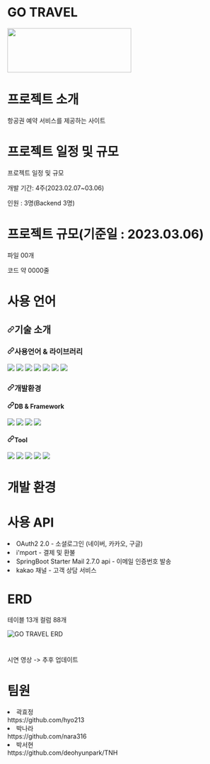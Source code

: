 <h1>GO TRAVEL</h1>
<img src="https://user-images.githubusercontent.com/120771212/224478778-e7c320ce-f0a4-44d5-afc0-04000ab1d815.svg" width="280" height="100"/>
<h1>프로젝트 소개</h1>
항공권 예약 서비스를 제공하는 사이트
<h1>프로젝트 일정 및 규모</h1>
프로젝트 일정 및 규모

개발 기간: 4주(2023.02.07~03.06)

인원 : 3명(Backend 3명)

<h1>프로젝트 규모(기준일 : 2023.03.06)</h1>
파일 00개

코드 약 0000줄
<h1>사용 언어</h1>
<h2 tabindex="-1" dir="auto"><a id="user-content-기술-소개" class="anchor" aria-hidden="true" href="#기술-소개"><svg class="octicon octicon-link" viewBox="0 0 16 16" version="1.1" width="16" height="16" aria-hidden="true"><path fill-rule="evenodd" d="M7.775 3.275a.75.75 0 001.06 1.06l1.25-1.25a2 2 0 112.83 2.83l-2.5 2.5a2 2 0 01-2.83 0 .75.75 0 00-1.06 1.06 3.5 3.5 0 004.95 0l2.5-2.5a3.5 3.5 0 00-4.95-4.95l-1.25 1.25zm-4.69 9.64a2 2 0 010-2.83l2.5-2.5a2 2 0 012.83 0 .75.75 0 001.06-1.06 3.5 3.5 0 00-4.95 0l-2.5 2.5a3.5 3.5 0 004.95 4.95l1.25-1.25a.75.75 0 00-1.06-1.06l-1.25 1.25a2 2 0 01-2.83 0z"></path></svg></a>기술 소개</h2>
<h3 tabindex="-1" dir="auto"><a id="user-content-사용언어--라이브러리" class="anchor" aria-hidden="true" href="#사용언어--라이브러리"><svg class="octicon octicon-link" viewBox="0 0 16 16" version="1.1" width="16" height="16" aria-hidden="true"><path fill-rule="evenodd" d="M7.775 3.275a.75.75 0 001.06 1.06l1.25-1.25a2 2 0 112.83 2.83l-2.5 2.5a2 2 0 01-2.83 0 .75.75 0 00-1.06 1.06 3.5 3.5 0 004.95 0l2.5-2.5a3.5 3.5 0 00-4.95-4.95l-1.25 1.25zm-4.69 9.64a2 2 0 010-2.83l2.5-2.5a2 2 0 012.83 0 .75.75 0 001.06-1.06 3.5 3.5 0 00-4.95 0l-2.5 2.5a3.5 3.5 0 004.95 4.95l1.25-1.25a.75.75 0 00-1.06-1.06l-1.25 1.25a2 2 0 01-2.83 0z"></path></svg></a>사용언어 &amp; 라이브러리</h3>
<p dir="auto"><a target="_blank" rel="noopener noreferrer nofollow" href="https://camo.githubusercontent.com/bd68c3148797b8ae39e3dc91b7d0bd268448b58f9f495548514ad691e20c075f/68747470733a2f2f696d672e736869656c64732e696f2f62616467652f6a617661207c2031312d3030373339363f7374796c653d666f722d7468652d6261646765266c6f676f3d6a617661266c6f676f436f6c6f723d7768697465"><img src="https://camo.githubusercontent.com/bd68c3148797b8ae39e3dc91b7d0bd268448b58f9f495548514ad691e20c075f/68747470733a2f2f696d672e736869656c64732e696f2f62616467652f6a617661207c2031312d3030373339363f7374796c653d666f722d7468652d6261646765266c6f676f3d6a617661266c6f676f436f6c6f723d7768697465" data-canonical-src="https://img.shields.io/badge/java | 11-007396?style=for-the-badge&amp;logo=java&amp;logoColor=white" style="max-width: 100%;"></a> <a target="_blank" rel="noopener noreferrer nofollow" href="https://camo.githubusercontent.com/4410909ffdc124720ebd2df6312d227fda40509852d7e215b0ac4bfe8b34e460/68747470733a2f2f696d672e736869656c64732e696f2f62616467652f6a617661736372697074207c204553362d4637444631453f7374796c653d666f722d7468652d6261646765266c6f676f3d6a617661736372697074266c6f676f436f6c6f723d626c61636b"><img src="https://camo.githubusercontent.com/4410909ffdc124720ebd2df6312d227fda40509852d7e215b0ac4bfe8b34e460/68747470733a2f2f696d672e736869656c64732e696f2f62616467652f6a617661736372697074207c204553362d4637444631453f7374796c653d666f722d7468652d6261646765266c6f676f3d6a617661736372697074266c6f676f436f6c6f723d626c61636b" data-canonical-src="https://img.shields.io/badge/javascript | ES6-F7DF1E?style=for-the-badge&amp;logo=javascript&amp;logoColor=black" style="max-width: 100%;"></a> <a target="_blank" rel="noopener noreferrer nofollow" href="https://camo.githubusercontent.com/5a7100155d1a7b75357a90e8810530b21c8723c59f2976d0dafc7950205336d7/68747470733a2f2f696d672e736869656c64732e696f2f62616467652f68746d6c352d4533344632363f7374796c653d666f722d7468652d6261646765266c6f676f3d68746d6c35266c6f676f436f6c6f723d7768697465"><img src="https://camo.githubusercontent.com/5a7100155d1a7b75357a90e8810530b21c8723c59f2976d0dafc7950205336d7/68747470733a2f2f696d672e736869656c64732e696f2f62616467652f68746d6c352d4533344632363f7374796c653d666f722d7468652d6261646765266c6f676f3d68746d6c35266c6f676f436f6c6f723d7768697465" data-canonical-src="https://img.shields.io/badge/html5-E34F26?style=for-the-badge&amp;logo=html5&amp;logoColor=white" style="max-width: 100%;"></a> <a target="_blank" rel="noopener noreferrer nofollow" href="https://camo.githubusercontent.com/8cb8f844cc2f9092fba986892699e6cc673dc91f3b0b8feff83fd8a9b773ab49/68747470733a2f2f696d672e736869656c64732e696f2f62616467652f637373332d3135373242363f7374796c653d666f722d7468652d6261646765266c6f676f3d63737333266c6f676f436f6c6f723d7768697465"><img src="https://camo.githubusercontent.com/8cb8f844cc2f9092fba986892699e6cc673dc91f3b0b8feff83fd8a9b773ab49/68747470733a2f2f696d672e736869656c64732e696f2f62616467652f637373332d3135373242363f7374796c653d666f722d7468652d6261646765266c6f676f3d63737333266c6f676f436f6c6f723d7768697465" data-canonical-src="https://img.shields.io/badge/css3-1572B6?style=for-the-badge&amp;logo=css3&amp;logoColor=white" style="max-width: 100%;"></a>
<a target="_blank" rel="noopener noreferrer nofollow" href="https://camo.githubusercontent.com/2d3e766b3a18775507ca0825feb3b89fa7b6c3689f2b4005a674d4befff1776b/68747470733a2f2f696d672e736869656c64732e696f2f62616467652f616a61782d3042324334413f7374796c653d666f722d7468652d6261646765266c6f676f3d616a6178266c6f676f436f6c6f723d7768697465"><img src="https://camo.githubusercontent.com/2d3e766b3a18775507ca0825feb3b89fa7b6c3689f2b4005a674d4befff1776b/68747470733a2f2f696d672e736869656c64732e696f2f62616467652f616a61782d3042324334413f7374796c653d666f722d7468652d6261646765266c6f676f3d616a6178266c6f676f436f6c6f723d7768697465" data-canonical-src="https://img.shields.io/badge/ajax-0B2C4A?style=for-the-badge&amp;logo=ajax&amp;logoColor=white" style="max-width: 100%;"></a> <a target="_blank" rel="noopener noreferrer nofollow" href="https://camo.githubusercontent.com/683b806240e33892c597d8e703c8de5e32f0dbdfffef3baf47ec2ee54141480b/68747470733a2f2f696d672e736869656c64732e696f2f62616467652f6a7175657279253230253743253230332e322e312d3037363941443f7374796c653d666f722d7468652d6261646765266c6f676f3d6a7175657279266c6f676f436f6c6f723d626c61636b"><img src="https://camo.githubusercontent.com/683b806240e33892c597d8e703c8de5e32f0dbdfffef3baf47ec2ee54141480b/68747470733a2f2f696d672e736869656c64732e696f2f62616467652f6a7175657279253230253743253230332e322e312d3037363941443f7374796c653d666f722d7468652d6261646765266c6f676f3d6a7175657279266c6f676f436f6c6f723d626c61636b" data-canonical-src="https://img.shields.io/badge/jquery%20%7C%203.2.1-0769AD?style=for-the-badge&amp;logo=jquery&amp;logoColor=black" style="max-width: 100%;"></a> <a target="_blank" rel="noopener noreferrer nofollow" href="https://camo.githubusercontent.com/964c598cfacc5882bb43f1a9c73a6f87feb3ed8175ced8652b04bb1da70bca6b/68747470733a2f2f696d672e736869656c64732e696f2f62616467652f7468796d656c6561662d3644423333463f7374796c653d666f722d7468652d6261646765266c6f676f3d7468796d656c656166266c6f676f436f6c6f723d7768697465"><img src="https://camo.githubusercontent.com/964c598cfacc5882bb43f1a9c73a6f87feb3ed8175ced8652b04bb1da70bca6b/68747470733a2f2f696d672e736869656c64732e696f2f62616467652f7468796d656c6561662d3644423333463f7374796c653d666f722d7468652d6261646765266c6f676f3d7468796d656c656166266c6f676f436f6c6f723d7768697465" data-canonical-src="https://img.shields.io/badge/thymeleaf-6DB33F?style=for-the-badge&amp;logo=thymeleaf&amp;logoColor=white" style="max-width: 100%;"></a></p>
<h3 tabindex="-1" dir="auto"><a id="user-content-개발환경" class="anchor" aria-hidden="true" href="#개발환경"><svg class="octicon octicon-link" viewBox="0 0 16 16" version="1.1" width="16" height="16" aria-hidden="true"><path fill-rule="evenodd" d="M7.775 3.275a.75.75 0 001.06 1.06l1.25-1.25a2 2 0 112.83 2.83l-2.5 2.5a2 2 0 01-2.83 0 .75.75 0 00-1.06 1.06 3.5 3.5 0 004.95 0l2.5-2.5a3.5 3.5 0 00-4.95-4.95l-1.25 1.25zm-4.69 9.64a2 2 0 010-2.83l2.5-2.5a2 2 0 012.83 0 .75.75 0 001.06-1.06 3.5 3.5 0 00-4.95 0l-2.5 2.5a3.5 3.5 0 004.95 4.95l1.25-1.25a.75.75 0 00-1.06-1.06l-1.25 1.25a2 2 0 01-2.83 0z"></path></svg></a>개발환경</h3>
<h4 tabindex="-1" dir="auto"><a id="user-content-db--framework" class="anchor" aria-hidden="true" href="#db--framework"><svg class="octicon octicon-link" viewBox="0 0 16 16" version="1.1" width="16" height="16" aria-hidden="true"><path fill-rule="evenodd" d="M7.775 3.275a.75.75 0 001.06 1.06l1.25-1.25a2 2 0 112.83 2.83l-2.5 2.5a2 2 0 01-2.83 0 .75.75 0 00-1.06 1.06 3.5 3.5 0 004.95 0l2.5-2.5a3.5 3.5 0 00-4.95-4.95l-1.25 1.25zm-4.69 9.64a2 2 0 010-2.83l2.5-2.5a2 2 0 012.83 0 .75.75 0 001.06-1.06 3.5 3.5 0 00-4.95 0l-2.5 2.5a3.5 3.5 0 004.95 4.95l1.25-1.25a.75.75 0 00-1.06-1.06l-1.25 1.25a2 2 0 01-2.83 0z"></path></svg></a>DB &amp; Framework</h4>
<p dir="auto"><a target="_blank" rel="noopener noreferrer nofollow" href="https://camo.githubusercontent.com/0781b71546df4efdde9f797959626b36aa6ba1e031d3a60d127f1016207287ee/68747470733a2f2f696d672e736869656c64732e696f2f62616467652f537072696e67253230426f6f74253230253743253230322e372e382d3644423333463f7374796c653d666f722d7468652d6261646765266c6f676f3d537072696e67266c6f676f436f6c6f723d7768697465"><img src="https://camo.githubusercontent.com/0781b71546df4efdde9f797959626b36aa6ba1e031d3a60d127f1016207287ee/68747470733a2f2f696d672e736869656c64732e696f2f62616467652f537072696e67253230426f6f74253230253743253230322e372e382d3644423333463f7374796c653d666f722d7468652d6261646765266c6f676f3d537072696e67266c6f676f436f6c6f723d7768697465" data-canonical-src="https://img.shields.io/badge/Spring%20Boot%20%7C%202.7.8-6DB33F?style=for-the-badge&amp;logo=Spring&amp;logoColor=white" style="max-width: 100%;"></a> <a target="_blank" rel="noopener noreferrer nofollow" href="https://camo.githubusercontent.com/13eb9265d2c880b3c965d596da448635a9fbdf3ce4528f32dc5335ded94dd9e6/68747470733a2f2f696d672e736869656c64732e696f2f62616467652f4d794261746973253230253743253230332e352d3236363839413f7374796c653d666f722d7468652d6261646765266c6f676f3d266c6f676f436f6c6f723d7768697465"><img src="https://camo.githubusercontent.com/13eb9265d2c880b3c965d596da448635a9fbdf3ce4528f32dc5335ded94dd9e6/68747470733a2f2f696d672e736869656c64732e696f2f62616467652f4d794261746973253230253743253230332e352d3236363839413f7374796c653d666f722d7468652d6261646765266c6f676f3d266c6f676f436f6c6f723d7768697465" data-canonical-src="https://img.shields.io/badge/MyBatis%20%7C%203.5-26689A?style=for-the-badge&amp;logo=&amp;logoColor=white" style="max-width: 100%;"></a> <a target="_blank" rel="noopener noreferrer nofollow" href="https://camo.githubusercontent.com/420a750c7aad30daf36019f0f619abdba4d2ba55acfddd0f6e7fa77c373695de/68747470733a2f2f696d672e736869656c64732e696f2f62616467652f537072696e67253230426f6f742532305365637572697479253230253743253230322e362e332d3644423333463f7374796c653d666f722d7468652d6261646765266c6f676f3d537072696e672532305365637572697479266c6f676f436f6c6f723d7768697465"><img src="https://camo.githubusercontent.com/420a750c7aad30daf36019f0f619abdba4d2ba55acfddd0f6e7fa77c373695de/68747470733a2f2f696d672e736869656c64732e696f2f62616467652f537072696e67253230426f6f742532305365637572697479253230253743253230322e362e332d3644423333463f7374796c653d666f722d7468652d6261646765266c6f676f3d537072696e672532305365637572697479266c6f676f436f6c6f723d7768697465" data-canonical-src="https://img.shields.io/badge/Spring%20Boot%20Security%20%7C%202.6.3-6DB33F?style=for-the-badge&amp;logo=Spring%20Security&amp;logoColor=white" style="max-width: 100%;"></a> <a target="_blank" rel="noopener noreferrer nofollow" href="https://camo.githubusercontent.com/a5a219b2d47f144e6f33b36b2ffc9ec9c5960ba59ff6addfe5c029f67b0155cc/68747470733a2f2f696d672e736869656c64732e696f2f62616467652f4d7953514c253230253743253230382e302d3434373941313f7374796c653d666f722d7468652d6261646765266c6f676f3d4d7953514c266c6f676f436f6c6f723d7768697465"><img src="https://camo.githubusercontent.com/a5a219b2d47f144e6f33b36b2ffc9ec9c5960ba59ff6addfe5c029f67b0155cc/68747470733a2f2f696d672e736869656c64732e696f2f62616467652f4d7953514c253230253743253230382e302d3434373941313f7374796c653d666f722d7468652d6261646765266c6f676f3d4d7953514c266c6f676f436f6c6f723d7768697465" data-canonical-src="https://img.shields.io/badge/MySQL%20%7C%208.0-4479A1?style=for-the-badge&amp;logo=MySQL&amp;logoColor=white" style="max-width: 100%;"></a></p>
<h4 tabindex="-1" dir="auto"><a id="user-content-tool" class="anchor" aria-hidden="true" href="#tool"><svg class="octicon octicon-link" viewBox="0 0 16 16" version="1.1" width="16" height="16" aria-hidden="true"><path fill-rule="evenodd" d="M7.775 3.275a.75.75 0 001.06 1.06l1.25-1.25a2 2 0 112.83 2.83l-2.5 2.5a2 2 0 01-2.83 0 .75.75 0 00-1.06 1.06 3.5 3.5 0 004.95 0l2.5-2.5a3.5 3.5 0 00-4.95-4.95l-1.25 1.25zm-4.69 9.64a2 2 0 010-2.83l2.5-2.5a2 2 0 012.83 0 .75.75 0 001.06-1.06 3.5 3.5 0 00-4.95 0l-2.5 2.5a3.5 3.5 0 004.95 4.95l1.25-1.25a.75.75 0 00-1.06-1.06l-1.25 1.25a2 2 0 01-2.83 0z"></path></svg></a>Tool</h4>
<p dir="auto"><a target="_blank" rel="noopener noreferrer nofollow" href="https://camo.githubusercontent.com/4c8ff408d7b8658d244e8dc7a764f24381721f63654652aa2a05639b3b5cc943/68747470733a2f2f696d672e736869656c64732e696f2f62616467652f4769744875622d3138313731373f7374796c653d666f722d7468652d6261646765266c6f676f3d476974487562266c6f676f436f6c6f723d7768697465"><img src="https://camo.githubusercontent.com/4c8ff408d7b8658d244e8dc7a764f24381721f63654652aa2a05639b3b5cc943/68747470733a2f2f696d672e736869656c64732e696f2f62616467652f4769744875622d3138313731373f7374796c653d666f722d7468652d6261646765266c6f676f3d476974487562266c6f676f436f6c6f723d7768697465" data-canonical-src="https://img.shields.io/badge/GitHub-181717?style=for-the-badge&amp;logo=GitHub&amp;logoColor=white" style="max-width: 100%;"></a> <a target="_blank" rel="noopener noreferrer nofollow" href="https://camo.githubusercontent.com/fdb91eb7d32ba58701c8e564694cbe60e706378baefa180dbb96e2c1cfb9ec0f/68747470733a2f2f696d672e736869656c64732e696f2f62616467652f4769742d4630353033323f7374796c653d666f722d7468652d6261646765266c6f676f3d476974266c6f676f436f6c6f723d7768697465"><img src="https://camo.githubusercontent.com/fdb91eb7d32ba58701c8e564694cbe60e706378baefa180dbb96e2c1cfb9ec0f/68747470733a2f2f696d672e736869656c64732e696f2f62616467652f4769742d4630353033323f7374796c653d666f722d7468652d6261646765266c6f676f3d476974266c6f676f436f6c6f723d7768697465" data-canonical-src="https://img.shields.io/badge/Git-F05032?style=for-the-badge&amp;logo=Git&amp;logoColor=white" style="max-width: 100%;"></a> <a target="_blank" rel="noopener noreferrer nofollow" href="https://camo.githubusercontent.com/453b1d330d097a7165e6ef6cc460dd50ba65569baac7928ab507ed783db9a049/68747470733a2f2f696d672e736869656c64732e696f2f62616467652f4d7953514c253230576f726b62656e6368253230253743253230382e302d3434373941313f7374796c653d666f722d7468652d6261646765266c6f676f3d4d7953514c266c6f676f436f6c6f723d7768697465"><img src="https://camo.githubusercontent.com/453b1d330d097a7165e6ef6cc460dd50ba65569baac7928ab507ed783db9a049/68747470733a2f2f696d672e736869656c64732e696f2f62616467652f4d7953514c253230576f726b62656e6368253230253743253230382e302d3434373941313f7374796c653d666f722d7468652d6261646765266c6f676f3d4d7953514c266c6f676f436f6c6f723d7768697465" data-canonical-src="https://img.shields.io/badge/MySQL%20Workbench%20%7C%208.0-4479A1?style=for-the-badge&amp;logo=MySQL&amp;logoColor=white" style="max-width: 100%;"></a> <a target="_blank" rel="noopener noreferrer nofollow" href="https://camo.githubusercontent.com/08137438d7b2ef11316846435bd7dc16651a171724649d0f6c5ad1b18164479c/68747470733a2f2f696d672e736869656c64732e696f2f62616467652f56697375616c25323053747564696f253230436f64652d3030374143433f7374796c653d666f722d7468652d6261646765266c6f676f3d56697375616c25323053747564696f253230436f6465266c6f676f436f6c6f723d7768697465"><img src="https://camo.githubusercontent.com/08137438d7b2ef11316846435bd7dc16651a171724649d0f6c5ad1b18164479c/68747470733a2f2f696d672e736869656c64732e696f2f62616467652f56697375616c25323053747564696f253230436f64652d3030374143433f7374796c653d666f722d7468652d6261646765266c6f676f3d56697375616c25323053747564696f253230436f6465266c6f676f436f6c6f723d7768697465" data-canonical-src="https://img.shields.io/badge/Visual%20Studio%20Code-007ACC?style=for-the-badge&amp;logo=Visual%20Studio%20Code&amp;logoColor=white" style="max-width: 100%;"></a> <a target="_blank" rel="noopener noreferrer nofollow" href="https://camo.githubusercontent.com/f683a24c97dd60673371ac8e8272e2d26be6d039c59e6d0c34f983fdc811c7d3/68747470733a2f2f696d672e736869656c64732e696f2f62616467652f496e74656c6c694a253230494445412d3030303030303f7374796c653d666f722d7468652d6261646765266c6f676f3d496e74656c6c694a25323049444541266c6f676f436f6c6f723d7768697465"><img src="https://camo.githubusercontent.com/f683a24c97dd60673371ac8e8272e2d26be6d039c59e6d0c34f983fdc811c7d3/68747470733a2f2f696d672e736869656c64732e696f2f62616467652f496e74656c6c694a253230494445412d3030303030303f7374796c653d666f722d7468652d6261646765266c6f676f3d496e74656c6c694a25323049444541266c6f676f436f6c6f723d7768697465" data-canonical-src="https://img.shields.io/badge/IntelliJ%20IDEA-000000?style=for-the-badge&amp;logo=IntelliJ%20IDEA&amp;logoColor=white" style="max-width: 100%;"></a></p>



<h1>개발 환경</h1>
<h1>사용 API</h1>
<li>OAuth2 2.0 - 소셜로그인 (네이버, 카카오, 구글)</li>

<li> i'mport - 결제 및 환불</li>

<li>SpringBoot Starter Mail 2.7.0 api - 이메일 인증번호 발송</li>

<li>kakao 채널 - 고객 상담 서비스</li>
<h1>ERD</h1>
테이블 13개
컬럼 88개

![GO TRAVEL ERD](https://user-images.githubusercontent.com/120771212/224479301-f6ff242e-9752-4767-b162-ac1ce938c03b.png)

<h1></h1>
시연 영상 -> 추후 업데이트 
<h1>팀원</h1>
<li>곽효정</li>
https://github.com/hyo213
<li>박나라</li>
https://github.com/nara316
<li>박서현</li>
https://github.com/deohyunpark/TNH


